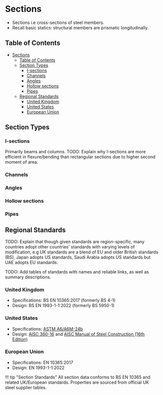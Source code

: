# Sections

- Sections i.e cross-sections of steel members.
- Recall basic statics: structural members are prismatic longitudinally.

## Table of Contents

- [Sections](#sections)
  - [Table of Contents](#table-of-contents)
  - [Section Types](#section-types)
    - [I-sections](#i-sections)
    - [Channels](#channels)
    - [Angles](#angles)
    - [Hollow sections](#hollow-sections)
    - [Pipes](#pipes)
  - [Regional Standards](#regional-standards)
    - [United Kingdom](#united-kingdom)
    - [United States](#united-states)
    - [European Union](#european-union)

## Section Types

### I-sections

Primarily beams and columns.
TODO: Explain why I-sections are more efficient in flexure/bending than rectangular sections due to higher second moment of area.

### Channels

### Angles

### Hollow sections

### Pipes

## Regional Standards

TODO: Explain that though given standards are region-specific, many countries adopt other countries' standards with varying levels of modification, e.g UK standards are a blend of EU and older British standards (BS), Japan adopts US standards, Saudi Arabia adopts US standards but UAE adopts EU standards.

TODO: Add tables of standards with names and reliable links, as well as summary descriptions.

### United Kingdom
- Specifications: BS EN 10365:2017 (formerly BS 4-1)
- Design: BS EN 1993-1-1:2022 (formerly BS 5950-1)

### United States
- Specifications: [ASTM A6/A6M-24b](https://www.astm.org/Standards/A6.htm)
- Design: [AISC 360-16](https://www.aisc.org/Specification-for-Structural-Steel-Buildings-ANSIAISC-360-16-Download) and [AISC Manual of Steel Construction (16th Edition)](https://www.aisc.org/publications/steel-construction-manual-resources/16th-ed-steel-construction-manual/)

### European Union
- Specifications: EN 10365:2017
- Design: EN 1993-1-1:2022




!!! tip "Section Standards"
All section data conforms to BS EN 10365 and related UK/European standards. Properties are sourced from official UK steel supplier tables.
